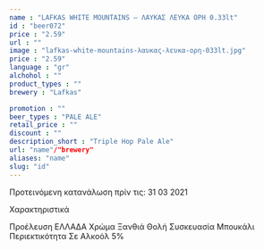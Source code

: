 ```yaml
---
name : "LAFKAS WHITE MOUNTAINS – ΛΑΥΚΑΣ ΛΕΥΚΑ ΟΡΗ 0.33lt"
id : "beer072"
price : "2.59"
url : ""
image : "lafkas-white-mountains-λαυκας-λευκα-ορη-033lt.jpg"
price : "2.59"
language : "gr"
alchohol : ""
product_types : ""
brewery : "Lafkas"

promotion : ""
beer_types : "PALE ALE"
retail_price : ""
discount : ""
description_short : "Triple Hop Pale Ale"
url: "name"/"brewery"
aliases: "name"
slug: "id"
---
```


Προτεινόμενη κατανάλωση πρίν τις: 31 03 2021

Χαρακτηριστικά

Προέλευση
ΕΛΛΑΔΑ
Χρώμα
Ξανθιά Θολή
Συσκευασία
Μπουκάλι
Περιεκτικότητα Σε Αλκοόλ
5%